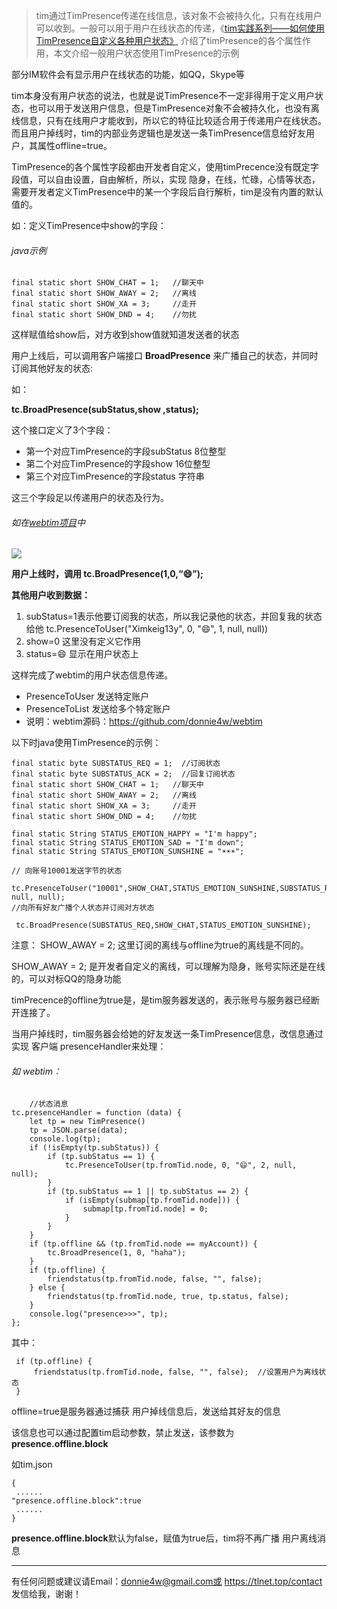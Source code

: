 > tim通过TimPresence传递在线信息，该对象不会被持久化，只有在线用户可以收到。一般可以用于用户在线状态的传递，《[tim实践系列——如何使用TimPresence自定义各种用户状态》](https://tlnet.top/article/22425172) 介绍了timPresence的各个属性作用，本文介绍一般用户状态使用TimPresence的示例

部分IM软件会有显示用户在线状态的功能，如QQ，Skype等

tim本身没有用户状态的说法，也就是说TimPresence不一定非得用于定义用户状态，也可以用于发送用户信息，但是TimPresence对象不会被持久化，也没有离线信息，只有在线用户才能收到，所以它的特征比较适合用于传递用户在线状态。而且用户掉线时，tim的内部业务逻辑也是发送一条TimPresence信息给好友用户，其属性offline=true。

TimPresence的各个属性字段都由开发者自定义，使用timPrecence没有既定字段值，可以自由设置，自由解析，所以，实现 隐身，在线，忙碌，心情等状态，需要开发者定义TimPresence中的某一个字段后自行解析，tim是没有内置的默认值的。

如：定义TimPresence中show的字段：

###### java示例

    final static short SHOW_CHAT = 1;   //聊天中
    final static short SHOW_AWAY = 2;   //离线
    final static short SHOW_XA = 3;     //走开
    final static short SHOW_DND = 4;    //勿扰

这样赋值给show后，对方收到show值就知道发送者的状态

用户上线后，可以调用客户端接口  **BroadPresence** 来广播自己的状态，并同时订阅其他好友的状态:

如：

**tc.BroadPresence(subStatus,show ,status);**

这个接口定义了3个字段：

* 第一个对应TimPresence的字段subStatus   8位整型
* 第二个对应TimPresence的字段show          16位整型
* 第三个对应TimPresence的字段status            字符串

这三个字段足以传递用户的状态及行为。

###### 如在[webtim项目](https://tim.tlnet.top)中

![](https://tlnet.top/f/1702439298_18608.jpg)

**用户上线时，调用   tc.BroadPresence(1,0,“😄”);**

**其他用户收到数据：**

1. subStatus=1表示他要订阅我的状态，所以我记录他的状态，并回复我的状态给他 tc.PresenceToUser("Ximkeig13y", 0, "😄", 1, null, null))
2. show=0 这里没有定义它作用
3. status=😄 显示在用户状态上

这样完成了webtim的用户状态信息传递。

- PresenceToUser 发送特定账户
- PresenceToList  发送给多个特定账户
- 说明：webtim源码：https://github.com/donnie4w/webtim



以下时java使用TimPresence的示例：

    final static byte SUBSTATUS_REQ = 1;  //订阅状态
    final static byte SUBSTATUS_ACK = 2;  //回复订阅状态
    final static short SHOW_CHAT = 1;   //聊天中
    final static short SHOW_AWAY = 2;   //离线
    final static short SHOW_XA = 3;     //走开
    final static short SHOW_DND = 4;    //勿扰
    
    final static String STATUS_EMOTION_HAPPY = "I'm happy";   
    final static String STATUS_EMOTION_SAD = "I'm down";   
    final static String STATUS_EMOTION_SUNSHINE = "☀️☀️☀️";   

    // 向账号10001发送字节的状态
     tc.PresenceToUser("10001",SHOW_CHAT,STATUS_EMOTION_SUNSHINE,SUBSTATUS_REQ, null, null); 
    //向所有好友广播个人状态并订阅对方状态

     tc.BroadPresence(SUBSTATUS_REQ,SHOW_CHAT,STATUS_EMOTION_SUNSHINE);
注意： SHOW_AWAY = 2;    这里订阅的离线与offline为true的离线是不同的。

SHOW_AWAY = 2;   是开发者自定义的离线，可以理解为隐身，账号实际还是在线的，可以对标QQ的隐身功能

timPrecence的offline为true是，是tim服务器发送的，表示账号与服务器已经断开连接了。

当用户掉线时，tim服务器会给她的好友发送一条TimPresence信息，改信息通过实现 客户端 presenceHandler来处理：

###### 如 webtim：


        //状态消息
    tc.presenceHandler = function (data) {
        let tp = new TimPresence()
        tp = JSON.parse(data);
        console.log(tp);
        if (!isEmpty(tp.subStatus)) {
            if (tp.subStatus == 1) {
                tc.PresenceToUser(tp.fromTid.node, 0, "😄", 2, null, null);
            }
            if (tp.subStatus == 1 || tp.subStatus == 2) {
                if (isEmpty(submap[tp.fromTid.node])) {
                    submap[tp.fromTid.node] = 0;
                }
            }
        }
        if (tp.offline && (tp.fromTid.node == myAccount)) {
            tc.BroadPresence(1, 0, "haha");
        }
        if (tp.offline) {
            friendstatus(tp.fromTid.node, false, "", false);
        } else {
            friendstatus(tp.fromTid.node, true, tp.status, false);
        }
        console.log("presence>>>", tp);
    };

其中：

     if (tp.offline) {
         friendstatus(tp.fromTid.node, false, "", false);  //设置用户为离线状态
     }

offline=true是服务器通过捕获 用户掉线信息后，发送给其好友的信息

该信息也可以通过配置tim启动参数，禁止发送，该参数为  **presence.offline.block**

如tim.json

    {    
     ......    
    "presence.offline.block":true    
     ......    
    }    


**presence.offline.block**默认为false，赋值为true后，tim将不再广播 用户离线消息



----------


有任何问题或建议请Email：donnie4w@gmail.com或 https://tlnet.top/contact  发信给我，谢谢！